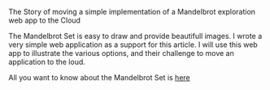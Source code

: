 The Story of moving a simple implementation of a Mandelbrot exploration web app to the Cloud


The Mandelbrot Set is easy to draw and provide beautifull images. I wrote a very simple web application as a support for this article. I will use this web app to illustrate the various options, and their challenge to move an application to the loud.

All you want to know about the Mandelbrot Set is [here](https://en.wikipedia.org/wiki/Mandelbrot_set "Mandelbrot Set in Wikipedia")



